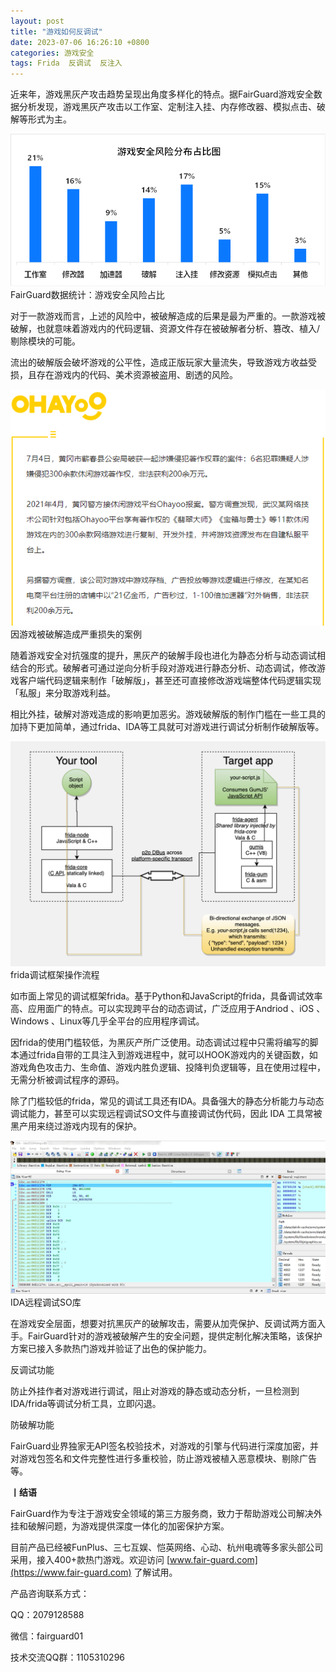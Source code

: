 ```yaml
---
layout: post
title: "游戏如何反调试"
date: 2023-07-06 16:26:10 +0800
categories: 游戏安全
tags: Frida  反调试  反注入
---
```


近来年，游戏黑灰产攻击趋势呈现出角度多样化的特点。据FairGuard游戏安全数据分析发现，游戏黑灰产攻击以工作室、定制注入挂、内存修改器、模拟点击、破解等形式为主。<!-- more -->  

![315_21](/assets/res/202103/游戏安全风险占比.png)  
FairGuard数据统计：游戏安全风险占比  

对于一款游戏而言，上述的风险中，被破解造成的后果是最为严重的。一款游戏被破解，也就意味着游戏内的代码逻辑、资源文件存在被破解者分析、篡改、植入/剔除模块的可能。  

流出的破解版会破坏游戏的公平性，造成正版玩家大量流失，导致游戏方收益受损，且存在游戏内的代码、美术资源被盗用、剧透的风险。  

![315_21](/assets/res/202103/ohayoo案例.png)  
因游戏被破解造成严重损失的案例  

随着游戏安全对抗强度的提升，黑灰产的破解手段也进化为静态分析与动态调试相结合的形式。破解者可通过逆向分析手段对游戏进行静态分析、动态调试，修改游戏客户端代码逻辑来制作「破解版」，甚至还可直接修改游戏端整体代码逻辑实现「私服」来分取游戏利益。  

相比外挂，破解对游戏造成的影响更加恶劣。游戏破解版的制作门槛在一些工具的加持下更加简单，通过frida、IDA等工具就可对游戏进行调试分析制作破解版等。  

![315_21](/assets/res/202103/frida流程.png)  
frida调试框架操作流程  

如市面上常见的调试框架frida。基于Python和JavaScript的frida，具备调试效率高、应用面广的特点。可以实现跨平台的动态调试，广泛应用于Andriod 、iOS 、Windows 、Linux等几乎全平台的应用程序调试。  

因frida的使用门槛较低，为黑灰产所广泛使用。动态调试过程中只需将编写的脚本通过frida自带的工具注入到游戏进程中，就可以HOOK游戏内的关键函数，如游戏角色攻击力、生命值、游戏内胜负逻辑、投降判负逻辑等，且在使用过程中，无需分析被调试程序的源码。  

除了门槛较低的frida，常见的调试工具还有IDA。具备强大的静态分析能力与动态调试能力，甚至可以实现远程调试SO文件与直接调试伪代码，因此 IDA 工具常被黑产用来绕过游戏内现有的保护。  

![315_21](/assets/res/202103/ida调试so库.png)  
IDA远程调试SO库  

在游戏安全层面，想要对抗黑灰产的破解攻击，需要从加壳保护、反调试两方面入手。FairGuard针对的游戏被破解产生的安全问题，提供定制化解决策略，该保护方案已接入多款热门游戏并验证了出色的保护能力。  

反调试功能  

防止外挂作者对游戏进行调试，阻止对游戏的静态或动态分析，一旦检测到IDA/frida等调试分析工具，立即闪退。  

防破解功能  

FairGuard业界独家无API签名校验技术，对游戏的引擎与代码进行深度加密，并对游戏包签名和文件完整性进行多重校验，防止游戏被植入恶意模块、剔除广告等。  


**丨结语**  

FairGuard作为专注于游戏安全领域的第三方服务商，致力于帮助游戏公司解决外挂和破解问题，为游戏提供深度一体化的加密保护方案。  

目前产品已经被FunPlus、三七互娱、恺英网络、心动、杭州电魂等多家头部公司采用，接入400+款热门游戏。欢迎访问 [www.fair-guard.com](https://www.fair-guard.com) 了解试用。    

产品咨询联系方式：  

QQ：2079128588  

微信：fairguard01  

技术交流QQ群：1105310296  